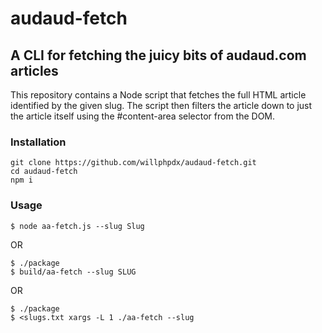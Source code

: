 # audaud-fetch

## A CLI for fetching the juicy bits of audaud.com articles

This repository contains a Node script that fetches the full HTML article identified by the given slug. The script then filters the article down to just the article itself using the #content-area selector from the DOM.

### Installation

```
git clone https://github.com/willphpdx/audaud-fetch.git
cd audaud-fetch
npm i
```
### Usage

```
$ node aa-fetch.js --slug Slug
```

OR

```
$ ./package
$ build/aa-fetch --slug SLUG
```

OR

```
$ ./package
$ <slugs.txt xargs -L 1 ./aa-fetch --slug 
```
